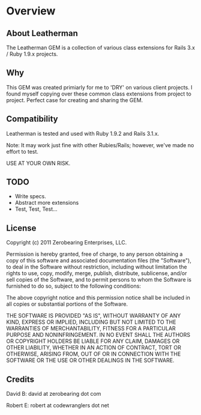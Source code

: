 Overview
========

About Leatherman
-------------

The Leatherman GEM is a collection of various class extensions for Rails 3.x / Ruby 1.9.x projects.

Why
-------------

This GEM was created primiarly for me to 'DRY' on various client projects. I found myself copying over
these common class extensions from project to project. Perfect case for creating and sharing the GEM.

Compatibility
-------------

Leatherman is tested and used with Ruby 1.9.2 and Rails 3.1.x. 

Note: It may work just fine with other Rubies/Rails; however, we've made no effort to test.

USE AT YOUR OWN RISK. 

TODO
-------------

* Write specs.
* Abstract more extensions
* Test, Test, Test...

License
-------

Copyright (c) 2011 Zerobearing Enterprises, LLC.

Permission is hereby granted, free of charge, to any person obtaining
a copy of this software and associated documentation files (the
"Software"), to deal in the Software without restriction, including
without limitation the rights to use, copy, modify, merge, publish,
distribute, sublicense, and/or sell copies of the Software, and to
permit persons to whom the Software is furnished to do so, subject to
the following conditions:

The above copyright notice and this permission notice shall be
included in all copies or substantial portions of the Software.

THE SOFTWARE IS PROVIDED "AS IS", WITHOUT WARRANTY OF ANY KIND,
EXPRESS OR IMPLIED, INCLUDING BUT NOT LIMITED TO THE WARRANTIES OF
MERCHANTABILITY, FITNESS FOR A PARTICULAR PURPOSE AND
NONINFRINGEMENT. IN NO EVENT SHALL THE AUTHORS OR COPYRIGHT HOLDERS BE
LIABLE FOR ANY CLAIM, DAMAGES OR OTHER LIABILITY, WHETHER IN AN ACTION
OF CONTRACT, TORT OR OTHERWISE, ARISING FROM, OUT OF OR IN CONNECTION
WITH THE SOFTWARE OR THE USE OR OTHER DEALINGS IN THE SOFTWARE.

Credits
-------

David B: david at zerobearing dot com

Robert E: robert at codewranglers dot net
